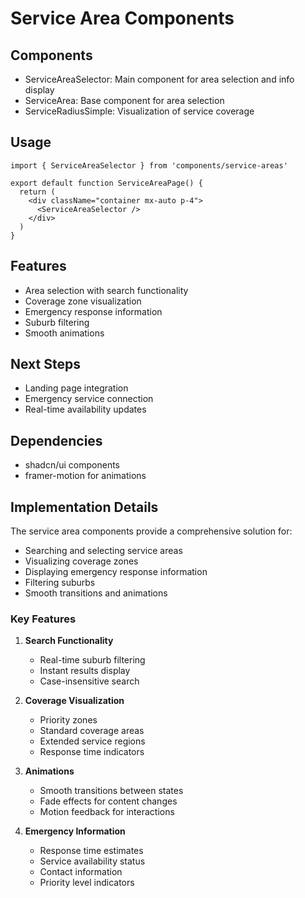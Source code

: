 # Service Area Components

## Components
- ServiceAreaSelector: Main component for area selection and info display
- ServiceArea: Base component for area selection
- ServiceRadiusSimple: Visualization of service coverage

## Usage
```tsx
import { ServiceAreaSelector } from 'components/service-areas'

export default function ServiceAreaPage() {
  return (
    <div className="container mx-auto p-4">
      <ServiceAreaSelector />
    </div>
  )
}
```

## Features

- Area selection with search functionality
- Coverage zone visualization
- Emergency response information
- Suburb filtering
- Smooth animations

## Next Steps

- Landing page integration
- Emergency service connection
- Real-time availability updates

## Dependencies

- shadcn/ui components
- framer-motion for animations

## Implementation Details

The service area components provide a comprehensive solution for:
- Searching and selecting service areas
- Visualizing coverage zones
- Displaying emergency response information
- Filtering suburbs
- Smooth transitions and animations

### Key Features

1. **Search Functionality**
   - Real-time suburb filtering
   - Instant results display
   - Case-insensitive search

2. **Coverage Visualization**
   - Priority zones
   - Standard coverage areas
   - Extended service regions
   - Response time indicators

3. **Animations**
   - Smooth transitions between states
   - Fade effects for content changes
   - Motion feedback for interactions

4. **Emergency Information**
   - Response time estimates
   - Service availability status
   - Contact information
   - Priority level indicators
